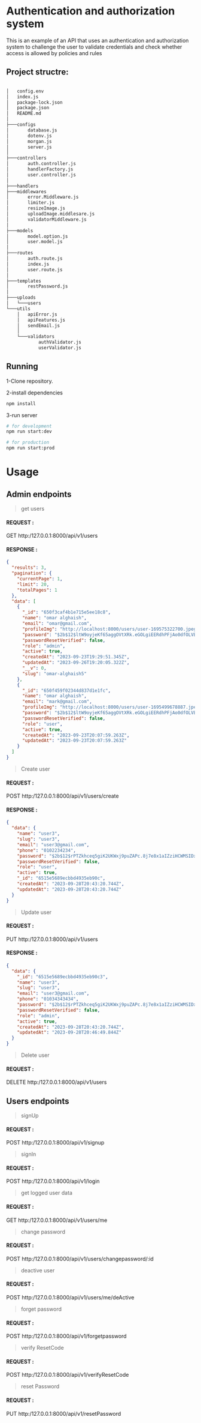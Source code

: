 # Authentication and authorization system

This is an example of an API that uses an authentication and authorization system to challenge the user to validate credentials and check whether access is allowed by policies and rules

## Project structre:

```bash

│   config.env
│   index.js
│   package-lock.json
│   package.json
│   README.md
│
├───configs
│       database.js
│       dotenv.js
│       morgan.js
│       server.js
│
├───controllers
│       auth.controller.js
│       handlerFactory.js
│       user.controller.js
│
├───handlers
├───middlewares
│       error.Middleware.js
│       limiter.js
│       resizeImage.js
│       uploadImage.middlesare.js
│       validatorMiddleware.js
│
├───models
│       model.option.js
│       user.model.js
│
├───routes
│       auth.route.js
│       index.js
│       user.route.js
│
├───templates
│       restPassword.js
│
├───uploads
│   └───users
└───utils
    │   apiError.js
    │   apiFeatures.js
    │   sendEmail.js
    │
    └───validators
            authValidator.js
            userValidator.js
```

## Running

1-Clone repository.

2-install dependencies

```bash
npm install
```

3-run server

```bash
# for development
npm run start:dev

# for production
npm run start:prod
```

# Usage

## Admin endpoints

> get users

#### REQUEST :

GET http:/127.0.0.1:8000/api/v1/users

#### RESPONSE :

```json
{
  "results": 3,
  "pagination": {
    "currentPage": 1,
    "limit": 20,
    "totalPages": 1
  },
  "data": [
    {
      "_id": "650f3caf4b1e715e5ee18c8",
      "name": "omar alghaish",
      "email": "omar@gmail.com",
      "profileImg": "http://localhost:8000/users/user-169575322700.jpeg",
      "password": "$2b$12$ltW9oyjeKf65aggOVtXRk.eGOLgiEERdhPFjAo0dfOLVBludvPJQe",
      "passwordResetVerified": false,
      "role": "admin",
      "active": true,
      "createdAt": "2023-09-23T19:29:51.345Z",
      "updatedAt": "2023-09-26T19:20:05.322Z",
      "__v": 0,
      "slug": "omar-alghaish5"
    },
    {
      "_id": "650f459f02344d837d1e1fc",
      "name": "omar alghaish",
      "email": "mark@gmail.com",
      "profileImg": "http://localhost:8000/users/user-1695499678887.jpeg",
      "password": "$2b$12$ltW9oyjeKf65aggOVtXRk.eGOLgiEERdhPFjAo0dfOLVBludvPJQe",
      "passwordResetVerified": false,
      "role": "user",
      "active": true,
      "createdAt": "2023-09-23T20:07:59.263Z",
      "updatedAt": "2023-09-23T20:07:59.263Z"
    }
  ]
}
```

> Create user

#### REQUEST :

POST http:/127.0.0.1:8000/api/v1/users/create

#### RESPONSE :

```json
{
  "data": {
    "name": "user3",
    "slug": "user3",
    "email": "user3@gmail.com",
    "phone": "0102234234",
    "password": "$2b$12$rPTZkhceq5giK2UKWxj9puZAPc.8j7e8x1aIZziHCWMSIDxbYaSES",
    "passwordResetVerified": false,
    "role": "user",
    "active": true,
    "_id": "6515e5689ecbbd4935eb90c",
    "createdAt": "2023-09-28T20:43:20.744Z",
    "updatedAt": "2023-09-28T20:43:20.744Z"
  }
}
```

> Update user

#### REQUEST :

PUT http:/127.0.0.1:8000/api/v1/users

#### RESPONSE :

```json
{
  "data": {
    "_id": "6515e5689ecbbd4935eb90c3",
    "name": "user3",
    "slug": "user3",
    "email": "user3@gmail.com",
    "phone": "01034343434",
    "password": "$2b$12$rPTZkhceq5giK2UKWxj9puZAPc.8j7e8x1aIZziHCWMSIDxbYaSES",
    "passwordResetVerified": false,
    "role": "admin",
    "active": true,
    "createdAt": "2023-09-28T20:43:20.744Z",
    "updatedAt": "2023-09-28T20:46:49.844Z"
  }
}
```

> Delete user

#### REQUEST :

DELETE http:/127.0.0.1:8000/api/v1/users

## Users endpoints

> signUp

#### REQUEST :

POST http:/127.0.0.1:8000/api/v1/signup

> signIn

#### REQUEST :

POST http:/127.0.0.1:8000/api/v1/login

> get logged user data

#### REQUEST :

GET http:/127.0.0.1:8000/api/v1/users/me

> change password

#### REQUEST :

POST http:/127.0.0.1:8000/api/v1/users/changepassword/:id

> deactive user

#### REQUEST :

POST http:/127.0.0.1:8000/api/v1/users/me/deActive

> forget password

#### REQUEST :

POST http:/127.0.0.1:8000/api/v1/forgetpassword

> verify ResetCode

#### REQUEST :

POST http:/127.0.0.1:8000/api/v1/verifyResetCode

> reset Password

#### REQUEST :

PUT http:/127.0.0.1:8000/api/v1/resetPassword
